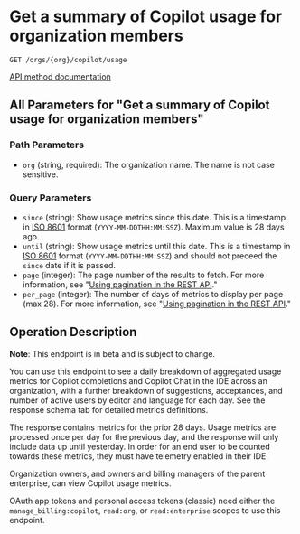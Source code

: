 # Get a summary of Copilot usage for organization members

`GET /orgs/{org}/copilot/usage`

[API method documentation](https://docs.github.com/rest/copilot/copilot-usage#get-a-summary-of-copilot-usage-for-organization-members)

## All Parameters for "Get a summary of Copilot usage for organization members"

### Path Parameters

- `org` (string, required): The organization name. The name is not case sensitive.
### Query Parameters

- `since` (string): Show usage metrics since this date. This is a timestamp in [ISO 8601](https://en.wikipedia.org/wiki/ISO_8601) format (`YYYY-MM-DDTHH:MM:SSZ`). Maximum value is 28 days ago.
- `until` (string): Show usage metrics until this date. This is a timestamp in [ISO 8601](https://en.wikipedia.org/wiki/ISO_8601) format (`YYYY-MM-DDTHH:MM:SSZ`) and should not preceed the `since` date if it is passed.
- `page` (integer): The page number of the results to fetch. For more information, see "[Using pagination in the REST API](https://docs.github.com/rest/using-the-rest-api/using-pagination-in-the-rest-api)."
- `per_page` (integer): The number of days of metrics to display per page (max 28). For more information, see "[Using pagination in the REST API](https://docs.github.com/rest/using-the-rest-api/using-pagination-in-the-rest-api)."

## Operation Description

**Note**: This endpoint is in beta and is subject to change.

You can use this endpoint to see a daily breakdown of aggregated usage metrics for Copilot completions and Copilot Chat in the IDE
across an organization, with a further breakdown of suggestions, acceptances, and number of active users by editor and language for each day.
See the response schema tab for detailed metrics definitions.

The response contains metrics for the prior 28 days. Usage metrics are processed once per day for the previous day,
and the response will only include data up until yesterday. In order for an end user to be counted towards these metrics,
they must have telemetry enabled in their IDE.

Organization owners, and owners and billing managers of the parent enterprise, can view Copilot usage metrics.

OAuth app tokens and personal access tokens (classic) need either the `manage_billing:copilot`, `read:org`, or `read:enterprise` scopes to use this endpoint.
